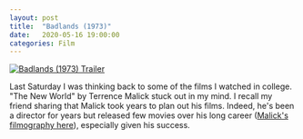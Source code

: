 ```yaml
---
layout: post
title:  "Badlands (1973)"
date:   2020-05-16 19:00:00
categories: Film
---
```


[![Badlands (1973) Trailer](https://img.youtube.com/vi/eITb-5R76TU/0.jpg)](https://www.youtube.com/watch?v=eITb-5R76TU)

Last Saturday I was thinking back to some of the films I watched in college.  "The New World" by Terrence Malick stuck out in my mind.  I recall my friend sharing that Malick took years to plan out his films.   Indeed, he's been a director for years but released few movies over his long career ([Malick's filmography here](https://en.wikipedia.org/wiki/Terrence_Malick#Filmography)), especially given his success.
